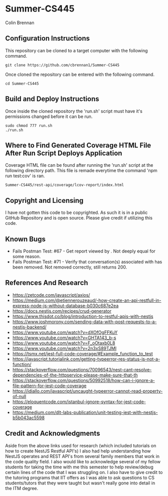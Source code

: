 # Summer-CS445
Colin Brennan

## Configuration Instructions
This repository can be cloned to a target computer with the following command.
```
git clone https://github.com/cbrennan1/Summer-CS445
```
Once cloned the repository can be entered with the following command. 
```
cd Summer-CS445
```

## Build and Deploy Instructions
Once inside the cloned repository the 'run.sh' script must have it's permissions changed before it can be run.
```
sudo chmod 777 run.sh
./run.sh
```

## Where to Find Generated Coverage HTML File After Run Script Deploys Application
Coverage HTML file can be found after running the 'run.sh' script at the following directory path.  This file is remade everytime the command 'npm run test:cov' is ran.
```
Summer-CS445/rest-api/coverage/lcov-report/index.html
```

## Copyright and Licensing
I have not gotten this code to be copyrighted. As such it is in a public GitHub Repository and is open source.  Please give credit if utilizing this code.

## Known Bugs
- Fails Postman Test: #67 - Get report <rid2> viewed by <uid2>.  Not deeply equal for some reason.
- Fails Postman Test: #71 - Verify that conversation(s) associated with <aid2> has been removed.  Not removed correctly, still returns 200.

## References And Research
- https://zetcode.com/javascript/axios/
- https://medium.com/@etiennerouzeaud/-how-create-an-api-restfull-in-express-node-js-without-database-b030c687e2ea
- https://docs.nestjs.com/recipes/crud-generator
- https://www.thisdot.co/blog/introduction-to-restful-apis-with-nestjs
- https://www.joshmorony.com/sending-data-with-post-requests-to-a-nestjs-backend/
- https://www.youtube.com/watch?v=dXOfOgFFKuY
- https://www.youtube.com/watch?v=GHTA143_b-s
- https://www.youtube.com/watch?v=F_oOtaxb0L8 
- https://www.youtube.com/watch?v=2n3xS89TJMI
- https://tsmx.net/jest-full-code-coverage/#Example_function_to_test 
- https://javascript.tutorialink.com/getting-typeerror-res-status-is-not-a-function/
- https://stackoverflow.com/questions/70096543/nest-cant-resolve-dependencies-of-the-httpservice-please-make-sure-that-th
- https://stackoverflow.com/questions/50992518/how-can-i-ignore-a-file-pattern-for-jest-code-coverage 
- https://idiallo.com/javascript/uncaught-typeerror-cannot-read-property-of-null
- https://eloquentcode.com/istanbul-ignore-syntax-for-jest-code-coverage
- https://medium.com/dlt-labs-publication/unit-testing-jest-with-nestjs-b5b043ac5598

## Credit and Acknowledgments
Aside from the above links used for research (which included tutorials on how to create NestJS Restful API's) I also had help understanding how NestJS operates and REST API's from several family members that work in the code quality field.  I also would like to acknowledge several of my fellow students for taking the time with me this semester to help review/debug certain lines of the code that I was struggling on.  I also have to give credit to the tutoring programs that IIT offers as I was able to ask questions to CS students/tutors that they were taught but wasn't really gone into detail in the ITM degree.
